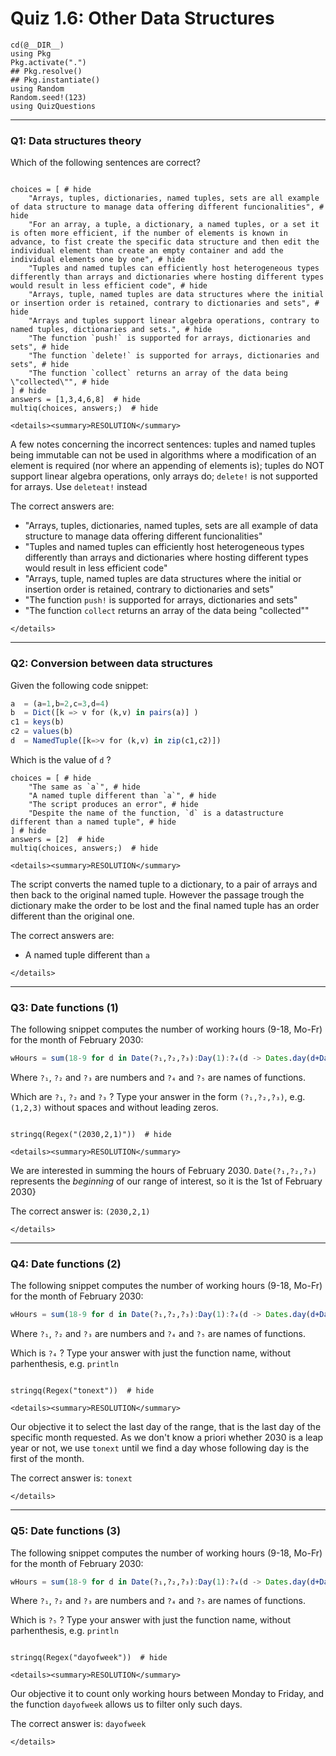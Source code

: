 # Quiz 1.6: Other Data Structures

```@setup q0106
cd(@__DIR__)    
using Pkg      
Pkg.activate(".")  
## Pkg.resolve()   
## Pkg.instantiate()
using Random
Random.seed!(123)
using QuizQuestions
```

--------------------------------------------------------------------------------
### Q1: Data structures theory

Which of the following sentences are correct?

```@example q0106

choices = [ # hide
    "Arrays, tuples, dictionaries, named tuples, sets are all example of data structure to manage data offering different funcionalities", # hide
    "For an array, a tuple, a dictionary, a named tuples, or a set it is often more efficient, if the number of elements is known in advance, to fist create the specific data structure and then edit the individual element than create an empty container and add the individual elements one by one", # hide
    "Tuples and named tuples can efficiently host heterogeneous types differently than arrays and dictionaries where hosting different types would result in less efficient code", # hide
    "Arrays, tuple, named tuples are data structures where the initial or insertion order is retained, contrary to dictionaries and sets", # hide
    "Arrays and tuples support linear algebra operations, contrary to named tuples, dictionaries and sets.", # hide
    "The function `push!` is supported for arrays, dictionaries and sets", # hide
    "The function `delete!` is supported for arrays, dictionaries and sets", # hide
    "The function `collect` returns an array of the data being \"collected\"", # hide
] # hide
answers = [1,3,4,6,8]  # hide
multiq(choices, answers;)  # hide

```

```@raw html
<details><summary>RESOLUTION</summary>
```

A few notes concerning the incorrect sentences: tuples and named tuples being immutable can not be used in algorithms where a modification of an element is required (nor where an appending of elements is); tuples do NOT support linear algebra operations, only arrays do; `delete!` is not supported for arrays. Use `deleteat!` instead

The correct answers are:
  -  "Arrays, tuples, dictionaries, named tuples, sets are all example of data structure to manage data offering different funcionalities"
  - "Tuples and named tuples can efficiently host heterogeneous types differently than arrays and dictionaries where hosting different types would result in less efficient code"
  - "Arrays, tuple, named tuples are data structures where the initial or insertion order is retained, contrary to dictionaries and sets"
  - "The function `push!` is supported for arrays, dictionaries and sets"
  - "The function `collect` returns an array of the data being \"collected\""

```@raw html
</details>
```

--------------------------------------------------------------------------------
### Q2: Conversion between data structures

Given the following code snippet:

```julia
a  = (a=1,b=2,c=3,d=4)
b  = Dict([k => v for (k,v) in pairs(a)] )
c1 = keys(b)
c2 = values(b)
d  = NamedTuple([k=>v for (k,v) in zip(c1,c2)])
```

Which is the value of `d` ?

```@example q0106
choices = [ # hide
    "The same as `a`", # hide
    "A named tuple different than `a`", # hide
    "The script produces an error", # hide
    "Despite the name of the function, `d` is a datastructure different than a named tuple", # hide
] # hide
answers = [2]  # hide
multiq(choices, answers;)  # hide
```

```@raw html
<details><summary>RESOLUTION</summary>
```

The script converts the named tuple to a dictionary, to a pair of arrays and then back to the original named tuple. However the passage trough the dictionary make the order to be lost and the final named tuple has an order different than the original one.

The correct answers are:
  - A named tuple different than `a`

```@raw html
</details>
```

--------------------------------------------------------------------------------
### Q3: Date functions (1)

The following snippet computes the number of working hours (9-18, Mo-Fr) for the month of February 2030:

```julia
wHours = sum(18-9 for d in Date(?₁,?₂,?₃):Day(1):?₄(d -> Dates.day(d+Day(1)) == 1, Date(?₁,?₂,?₃)) if ?₅(d) in 1:5)
```

Where `?₁`, `?₂` and `?₃` are numbers and `?₄` and `?₅` are names of functions.

Which are `?₁`, `?₂` and `?₃` ? Type your answer in the form `(?₁,?₂,?₃)`, e.g. `(1,2,3)` without spaces and without leading zeros.

```@example q0106

stringq(Regex("(2030,2,1)"))  # hide

```

```@raw html
<details><summary>RESOLUTION</summary>
```

We are interested in summing the hours of February 2030. `Date(?₁,?₂,?₃)` represents the _beginning_ of our range of interest, so it is the 1st of February 2030}

The correct answer is: `(2030,2,1)`

```@raw html
</details>
```


--------------------------------------------------------------------------------
### Q4: Date functions (2)

The following snippet computes the number of working hours (9-18, Mo-Fr) for the month of February 2030:

```julia
wHours = sum(18-9 for d in Date(?₁,?₂,?₃):Day(1):?₄(d -> Dates.day(d+Day(1)) == 1, Date(?₁,?₂,?₃)) if ?₅(d) in 1:5)
```

Where `?₁`, `?₂` and `?₃` are numbers and `?₄` and `?₅` are names of functions.

Which is `?₄` ? Type your answer with just the function name, without parhenthesis, e.g. `println`

```@example q0106

stringq(Regex("tonext"))  # hide

```

```@raw html
<details><summary>RESOLUTION</summary>
```

Our objective it to select the last day of the range, that is the last day of the specific month requested. As we don't know a priori whether 2030 is a leap year or not, we use `tonext` until we find a day whose following day is the first of the month.

The correct answer is: `tonext`

```@raw html
</details>
```

--------------------------------------------------------------------------------
### Q5: Date functions (3)

The following snippet computes the number of working hours (9-18, Mo-Fr) for the month of February 2030:

```julia
wHours = sum(18-9 for d in Date(?₁,?₂,?₃):Day(1):?₄(d -> Dates.day(d+Day(1)) == 1, Date(?₁,?₂,?₃)) if ?₅(d) in 1:5)
```

Where `?₁`, `?₂` and `?₃` are numbers and `?₄` and `?₅` are names of functions.

Which is `?₅` ? Type your answer with just the function name, without parhenthesis, e.g. `println`

```@example q0106

stringq(Regex("dayofweek"))  # hide

```

```@raw html
<details><summary>RESOLUTION</summary>
```

Our objective it to count only working hours between Monday to Friday, and the function `dayofweek` allows us to filter only such days.

The correct answer is: `dayofweek`

```@raw html
</details>
```











